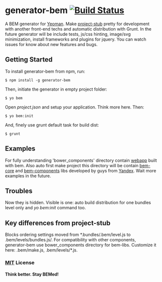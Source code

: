 # generator-bem [![Build Status](https://secure.travis-ci.org/verybigman/generator-bem.png?branch=master)](https://travis-ci.org/verybigman/generator-bem)

A BEM generator for [Yeoman](http://yeoman.io). Make [project-stub](https://github.com/bem/project-stub) pretty
for development with another front-end techs and automatic distribution with Grunt. In the future generator will
be include tests, js/css hinting, image/svg minimization, install frameworks and plugins for jquery. You can watch
issues for know about new features and bugs.

## Getting Started

To install generator-bem from npm, run:

```
$ npm install -g generator-bem
```

Then, initiate the generator in empty project folder:

```
$ yo bem
```

Open *project.json* and setup your application. Think more here. Then:

```
$ yo bem:init
```

And, finely use grunt default task for build dist:

```
$ grunt
```

## Examples

For fully understanding 'bower_components' directory contain [webapp](https://github.com/verybigman/bem-example) built
with bem. Also auto first make project this directory will be contain [bem-core](https://github.com/bem/bem-core)
and [bem-components](https://github.com/bem/bem-components) libs developed by guys from [Yandex](http://yandex.ru).
Wait more examples in the future.

## Troubles

Now they is hidden. Visible is one: auto build distribution for one bundles level only and *yo bem:init* command too.

## Key differences from project-stub

Blocks ordering settings moved from \*.bundles/.bem/level.js to .bem/levels/bundles.js/. For compatibility with other
components, generator-bem use bower_components directory for bem-libs. Customize it here: .bem/make.js, .bem/levels/\*.js.

### [MIT](http://en.wikipedia.org/wiki/MIT_License) License

#### Think better. Stay BEMed!
